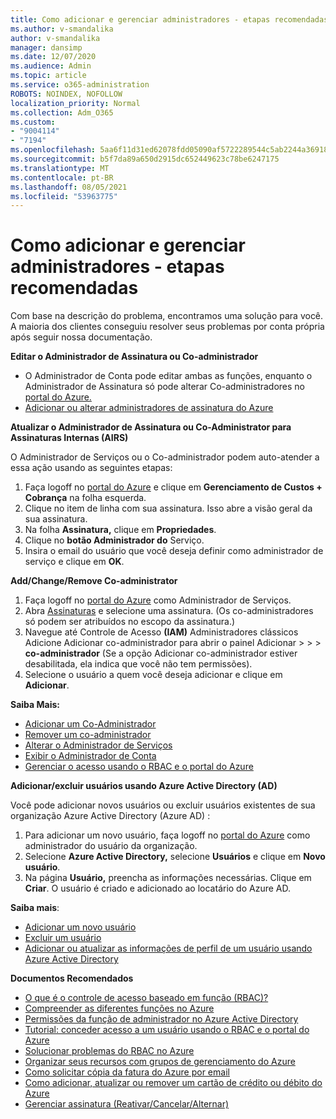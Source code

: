 ```yaml
---
title: Como adicionar e gerenciar administradores - etapas recomendadas
ms.author: v-smandalika
author: v-smandalika
manager: dansimp
ms.date: 12/07/2020
ms.audience: Admin
ms.topic: article
ms.service: o365-administration
ROBOTS: NOINDEX, NOFOLLOW
localization_priority: Normal
ms.collection: Adm_O365
ms.custom:
- "9004114"
- "7194"
ms.openlocfilehash: 5aa6f11d31ed62078fdd05090af5722289544c5ab2244a369182f4e0f9214183
ms.sourcegitcommit: b5f7da89a650d2915dc652449623c78be6247175
ms.translationtype: MT
ms.contentlocale: pt-BR
ms.lasthandoff: 08/05/2021
ms.locfileid: "53963775"
---
```

# <a name="how-to-add-and-manage-administrators---recommended-steps"></a>Como adicionar e gerenciar administradores - etapas recomendadas

Com base na descrição do problema, encontramos uma solução para você. A maioria dos clientes conseguiu resolver seus problemas por conta própria após seguir nossa documentação.

**Editar o Administrador de Assinatura ou Co-administrador**

- O Administrador de Conta pode editar ambas as funções, enquanto o Administrador de Assinatura só pode alterar Co-administradores no [portal do Azure.](https://ms.portal.azure.com/#home)
- [Adicionar ou alterar administradores de assinatura do Azure](https://docs.microsoft.com/azure/cost-management-billing/manage/add-change-subscription-administrator)

**Atualizar o Administrador de Assinatura ou Co-Administrator para Assinaturas Internas (AIRS)**

O Administrador de Serviços ou o Co-administrador podem auto-atender a essa ação usando as seguintes etapas:

1. Faça logoff no [portal do Azure](https://ms.portal.azure.com/#home) e clique em **Gerenciamento de Custos + Cobrança** na folha esquerda.
2. Clique no item de linha com sua assinatura. Isso abre a visão geral da sua assinatura.
3. Na folha **Assinatura,** clique em **Propriedades**. 
4. Clique no **botão Administrador do** Serviço.
5. Insira o email do usuário que você deseja definir como administrador de serviço e clique em **OK**.

**Add/Change/Remove Co-administrator**

1. Faça logoff no [portal do Azure](https://ms.portal.azure.com/#home) como Administrador de Serviços.
2. Abra [Assinaturas](https://ms.portal.azure.com/#blade/Microsoft_Azure_Billing/SubscriptionsBlade) e selecione uma assinatura. (Os co-administradores só podem ser atribuídos no escopo da assinatura.)
3. Navegue até Controle de Acesso **(IAM)** Administradores clássicos Adicione Adicionar co-administrador para abrir o painel Adicionar  >    >    >   **co-administrador** (Se a opção Adicionar co-administrador estiver desabilitada, ela indica que você não tem permissões).
4. Selecione o usuário a quem você deseja adicionar e clique em **Adicionar**.

**Saiba Mais:**
- [Adicionar um Co-Administrador](https://docs.microsoft.com/azure/role-based-access-control/classic-administrators)
- [Remover um co-administrador](https://docs.microsoft.com/azure/role-based-access-control/classic-administrators)
- [Alterar o Administrador de Serviços](https://docs.microsoft.com/azure/role-based-access-control/classic-administrators)
- [Exibir o Administrador de Conta](https://docs.microsoft.com/azure/role-based-access-control/classic-administrators)
- [Gerenciar o acesso usando o RBAC e o portal do Azure](https://docs.microsoft.com/azure/role-based-access-control/role-assignments-portal)

**Adicionar/excluir usuários usando Azure Active Directory (AD)**

Você pode adicionar novos usuários ou excluir usuários existentes de sua organização Azure Active Directory (Azure AD) :

1. Para adicionar um novo usuário, faça logoff no [portal do Azure](https://ms.portal.azure.com/#home) como administrador do usuário da organização.
2. Selecione **Azure Active Directory,** selecione **Usuários** e clique em **Novo usuário**.
3. Na página **Usuário,** preencha as informações necessárias. Clique em **Criar**. O usuário é criado e adicionado ao locatário do Azure AD.

**Saiba mais**:

- [Adicionar um novo usuário](https://docs.microsoft.com/azure/active-directory/fundamentals/add-users-azure-active-directory)
- [Excluir um usuário](https://docs.microsoft.com/azure/active-directory/fundamentals/add-users-azure-active-directory)
- [Adicionar ou atualizar as informações de perfil de um usuário usando Azure Active Directory](https://docs.microsoft.com/azure/active-directory/fundamentals/active-directory-users-profile-azure-portal)

**Documentos Recomendados**

- [O que é o controle de acesso baseado em função (RBAC)?](https://docs.microsoft.com/azure/role-based-access-control/overview)
- [Compreender as diferentes funções no Azure](https://docs.microsoft.com/azure/role-based-access-control/rbac-and-directory-admin-roles)
- [Permissões da função de administrador no Azure Active Directory](https://docs.microsoft.com/azure/active-directory/roles/permissions-reference)
- [Tutorial: conceder acesso a um usuário usando o RBAC e o portal do Azure](https://docs.microsoft.com/azure/role-based-access-control/quickstart-assign-role-user-portal)
- [Solucionar problemas do RBAC no Azure](https://docs.microsoft.com/azure/role-based-access-control/troubleshooting)
- [Organizar seus recursos com grupos de gerenciamento do Azure](https://docs.microsoft.com/azure/governance/management-groups/overview)
- [Como solicitar cópia da fatura do Azure por email](https://azure.microsoft.com/en-us/blog/azure-email-invoices/)
- [Como adicionar, atualizar ou remover um cartão de crédito ou débito do Azure](https://docs.microsoft.com/azure/cost-management-billing/manage/change-credit-card)
- [Gerenciar assinatura (Reativar/Cancelar/Alternar)](https://docs.microsoft.com/azure/cost-management-billing/manage/subscription-disabled)



